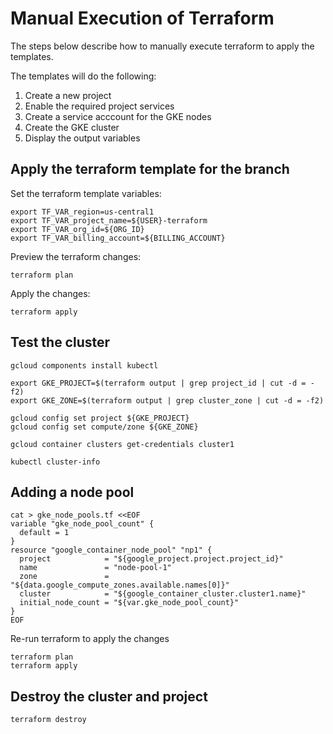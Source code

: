 # Manual Execution of Terraform 

The steps below describe how to manually execute terraform to apply the templates.

The templates will do the following:

1. Create a new project
2. Enable the required project services
3. Create a service acccount for the GKE nodes
4. Create the GKE cluster
5. Display the output variables

## Apply the terraform template for the branch

Set the terraform template variables:

```
export TF_VAR_region=us-central1
export TF_VAR_project_name=${USER}-terraform 
export TF_VAR_org_id=${ORG_ID}
export TF_VAR_billing_account=${BILLING_ACCOUNT}
```

Preview the terraform changes:

```
terraform plan
```

Apply the changes:

```
terraform apply
```

## Test the cluster

```
gcloud components install kubectl
```

```
export GKE_PROJECT=$(terraform output | grep project_id | cut -d = -f2)
export GKE_ZONE=$(terraform output | grep cluster_zone | cut -d = -f2)
```

```
gcloud config set project ${GKE_PROJECT}
gcloud config set compute/zone ${GKE_ZONE}
```

```
gcloud container clusters get-credentials cluster1
```

```
kubectl cluster-info
```

## Adding a node pool


```
cat > gke_node_pools.tf <<EOF
variable "gke_node_pool_count" {
  default = 1
}
resource "google_container_node_pool" "np1" {
  project            = "${google_project.project.project_id}"
  name               = "node-pool-1"
  zone               = "${data.google_compute_zones.available.names[0]}"
  cluster            = "${google_container_cluster.cluster1.name}"
  initial_node_count = "${var.gke_node_pool_count}"
}
EOF
```

Re-run terraform to apply the changes

```
terraform plan
terraform apply
```

## Destroy the cluster and project

```
terraform destroy
```